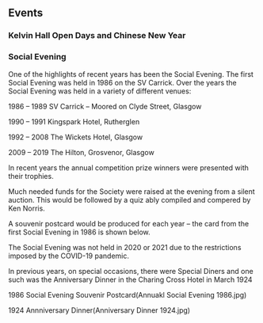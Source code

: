## Events

### Kelvin Hall Open Days and Chinese New Year

### Social Evening
One of the highlights of recent years has been the Social Evening. The first Social Evening was held in 1986 on the SV Carrick. Over the years the Social Evening was held in a variety of different venues:

1986 – 1989 SV Carrick – Moored on Clyde Street, Glasgow

1990 – 1991 Kingspark Hotel, Rutherglen

1992 – 2008 The Wickets Hotel, Glasgow

2009 – 2019 The Hilton, Grosvenor, Glasgow

In recent years the annual competition prize winners were presented with their trophies.

Much needed funds for the Society were raised at the evening from a silent auction. This would be followed by a quiz ably compiled and compered by Ken Norris.

A souvenir postcard would be produced for each year – the card from the first Social Evening in 1986 is shown below.

The Social Evening was not held in 2020 or 2021 due to the restrictions imposed by the COVID-19 pandemic.

In previous years, on special occasions, there were Special Diners and one such was the Anniversary Dinner in the Charing Cross Hotel in March 1924

1986 Social Evening Souvenir Postcard(Annuakl Social Evening 1986.jpg)

1924 Annniversary Dinner(Anniversary Dinner 1924.jpg)

